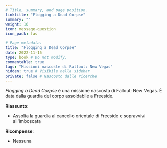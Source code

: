 ```yaml
---
# Title, summary, and page position.
linktitle: "Flogging a Dead Corpse" 
summary: ""
weight: 10
icon: message-question
icon_pack: fas

# Page metadata.
title: "Flogging a Dead Corpse"
date: 2022-11-15
type: book # Do not modify.
commentable: true
tags: "Missioni nascoste di Fallout: New Vegas"
hidden: true # Visibile nella sidebar
private: false # Nascosto dalle ricerche
---
```


<div class="fnv">


*Flogging a Dead Corpse* è una missione nascosta di Fallout: New Vegas. È data dalla guardia del corpo assoldabile a Freeside.


**Riassunto**:
- Assolta la guardia al cancello orientale di Freeside e sopravvivi all'imboscata



**Ricompense**:
- Nessuna


</div>


